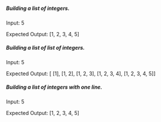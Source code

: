 ##### Building a list of integers.

Input: 5 

Expected Output: [1, 2, 3, 4, 5]

##### Building a list of list of integers.

Input: 5 

Expected Output: [ [1], [1, 2], [1, 2, 3], [1, 2, 3, 4], [1, 2, 3, 4, 5]]

##### Building a list of integers with one line.

Input: 5 

Expected Output: [1, 2, 3, 4, 5]